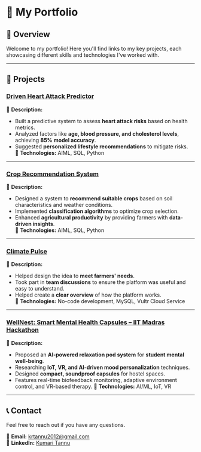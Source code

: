 # 💼 My Portfolio

## 📌 Overview  
Welcome to my portfolio! Here you'll find links to my key projects, each showcasing different skills and technologies I've worked with.  

---

## 🚀 Projects  

### **[Driven Heart Attack Predictor](https://github.com/krtannu2012/Heart-Attack-Prediction)**
📝 **Description:**  
- Built a predictive system to assess **heart attack risks** based on health metrics.  
- Analyzed factors like **age, blood pressure, and cholesterol levels**, achieving **85% model accuracy**.  
- Suggested **personalized lifestyle recommendations** to mitigate risks.  
🔧 **Technologies:** AIML, SQL, Python  

---

### **[Crop Recommendation System](https://us-south.ml.cloud.ibm.com/ml/v4/deployments/75d13e93-c232-4409-a49a-94a966a05ccb/predictions?version=2021-05-01)**
📝 **Description:**  
- Designed a system to **recommend suitable crops** based on soil characteristics and weather conditions.  
- Implemented **classification algorithms** to optimize crop selection.  
- Enhanced **agricultural productivity** by providing farmers with **data-driven insights**.  
🔧 **Technologies:** AIML, SQL, Python  

---

### **[Climate Pulse](https://github.com/krtannu/ClimatePulse.git)**
📝 **Description:**  
- Helped design the idea to **meet farmers' needs**.  
- Took part in **team discussions** to ensure the platform was useful and easy to understand.  
- Helped create a **clear overview** of how the platform works.  
🔧 **Technologies:** No-code development, MySQL, Vultr Cloud Service  

---

### **[WellNest: Smart Mental Health Capsules – IIT Madras Hackathon](https://github.com/krtannu2012/WellNest-Smart-Mental-Health-Capsules)**
📝 **Description:**  
- Proposed an **AI-powered relaxation pod system** for **student mental well-being**.  
- Researching **IoT, VR, and AI-driven mood personalization** techniques.  
- Designed **compact, soundproof capsules** for hostel spaces.  
- Features real-time biofeedback monitoring, adaptive environment control, and VR-based therapy.
🔧 **Technologies:** AI/ML, IoT, VR  

---

## 📞 Contact  
Feel free to reach out if you have any questions.  

📧 **Email:** krtannu2012@gmail.com  
🔗 **LinkedIn:** [Kumari Tannu](https://www.linkedin.com/in/kumari-tannu-938281295?utm_source=share&utm_campaign=share_via&utm_content=profile&utm_medium=android_app)  

